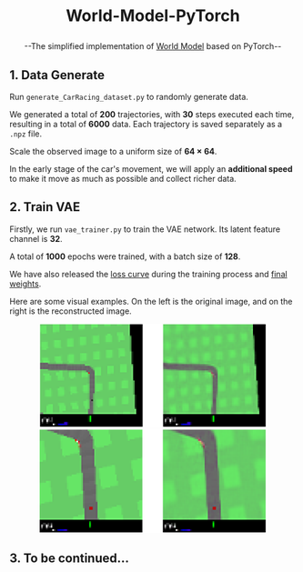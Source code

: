 # <p align="center">World-Model-PyTorch</p>
<p align="center">--The simplified implementation of <a href="https://proceedings.neurips.cc/paper/2018/hash/2de5d16682c3c35007e4e92982f1a2ba-Abstract.html">World Model</a> based on PyTorch--</p>

## 1. Data Generate
Run `generate_CarRacing_dataset.py` to randomly generate data.

We generated a total of **200** trajectories, with **30** steps executed each time, resulting in a total of **6000** data. Each trajectory is saved separately as a `.npz` file.

Scale the observed image to a uniform size of **64 $\times$ 64**.

In the early stage of the car's movement, we will apply an **additional speed** to make it move as much as possible and collect richer data.

## 2. Train VAE
Firstly, we run `vae_trainer.py` to train the VAE network. Its latent feature channel is **32**.

A total of **1000** epochs were trained, with a batch size of **128**. 

We have also released the [loss curve](https://github.com/zZhiG/World-Model-PyTorch/blob/main/weights/vae_train/curve_2024.08.12.17.01.56/events.out.tfevents.1723453317.DESKTOP-KBN05BN) during the training process and [final weights](https://github.com/zZhiG/World-Model-PyTorch/blob/main/weights/vae_train/vae_2024.08.12.17.01.56/1000.pt).

Here are some visual examples. On the left is the original image, and on the right is the reconstructed image.
<div align=center>
<img src="demo/vae_1.png" width="400px">
</div>
<div align=center>
<img src="demo/vae_2.png" width="400px">
</div>

## 3. To be continued...
